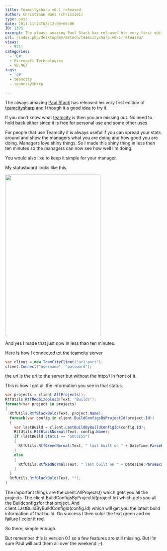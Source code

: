 ```yaml
---
title: Teamcitysharp v0.1 released
author: Christiaan Baes (chrissie1)
type: post
date: 2011-11-24T08:12:00+00:00
ID: 1395
excerpt: The always amazing Paul Stack has released his very first edition of teamcitysharp and I though it a good idea to try it.
url: /index.php/desktopdev/mstech/teamcitysharp-v0-1-released/
views:
  - 5711
categories:
  - 'C#'
  - Microsoft Technologies
  - VB.NET
tags:
  - 'c#'
  - teamcity
  - teamcitysharp

---
```

The always amazing [Paul Stack][1] has released his very first edition of [teamcitysharp][2] and I though it a good idea to try it.

If you don&#8217;t know what [teamcity][3] is then you are missing out. No need to hold back either since it is free for personal use and some other uses.

For people that use Teamcity it is always useful if you can spread your stats around and show the managers what you are doing and how good you are doing. Managers love shiny things. So I made this shiny thing in less then ten minutes so the managers can now see how well I&#8217;m doing. 

You would also like to keep it simple for your manager.

My statusboard looks like this.

<div class="image_block">
  <a href="https://lessthandot.z19.web.core.windows.net/wp-content/uploads/users/chrissie1/teamcitysharp/teamcitysharp.png?mtime=1322128878"><img alt="" src="https://lessthandot.z19.web.core.windows.net/wp-content/uploads/users/chrissie1/teamcitysharp/teamcitysharp.png?mtime=1322128878" width="307" height="519" /></a>
</div>

And yes I made that just now in less than ten minutes.

Here is how I connected tot the teamcity server

```csharp
var client = new TeamCityClient("url:port");
client.Connect("username", "password");
```
the url is the url to the server but without the http:// in front of it.

This is how I got all the information you see in that status.

```csharp
var projects = client.AllProjects();
RtfUtils.RtfRedSizeplus3(Text, "Builds");
foreach(var project in projects)
{
  RtfUtils.RtfBlackBold(Text, project.Name);
  foreach(var config in client.BuildConfigsByProjectId(project.Id))
  {
    var lastBuild = client.LastBuildByBuildConfigId(config.Id);
    RtfUtils.RtfBlackNormal(Text, config.Name);
    if (lastBuild.Status == "SUCCESS")
    {
      RtfUtils.RtfGreenNormal(Text, " last built on " + DateTime.ParseExact(lastBuild.StartDate, "yyyyMMddTHHmmsszzzzz", System.Globalization.CultureInfo.InvariantCulture).ToString("dd/MM/yyyy HH:mm"));   
    }
    else
    {
      RtfUtils.RtfRedNormal(Text, " last built on " + DateTime.ParseExact(lastBuild.StartDate, "yyyyMMddTHHmmsszzzzz", System.Globalization.CultureInfo.InvariantCulture).ToString("dd/MM/yyyy HH:mm"));  
    }
  }
  RtfUtils.RtfBlackBold(Text, "");
}
```
The important things are the client.AllProjects() which gets you all the projects. The client.BuildConfigsByProjectId(project.Id) which gets you all the Buildconfigsfor that project. And client.LastBuildByBuildConfigId(config.Id) which will get you the latest build information of that build. On success I then color the text green and on failure I color it red. 

So there, simple enough.

But remember this is version 0.1 so a few features are still missing. But I&#8217;m sure Paul will add them all over the weekend ;-).

 [1]: http://www.paulstack.co.uk/blog/
 [2]: http://www.paulstack.co.uk/blog/post/introducing-teamcitysharp.aspx
 [3]: http://www.jetbrains.com/teamcity/